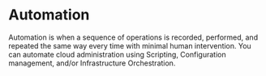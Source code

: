 # Automation
Automation is when a sequence of operations is recorded, performed, and repeated the same way every time with minimal human intervention. You can automate cloud administration using Scripting, Configuration management, and/or Infrastructure Orchestration. 